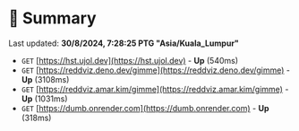 # 📖 Summary
Last updated: **30/8/2024, 7:28:25 PTG "Asia/Kuala_Lumpur"**

- `GET` [https://hst.ujol.dev](https://hst.ujol.dev) - **Up** (540ms)
- `GET` [https://reddviz.deno.dev/gimme](https://reddviz.deno.dev/gimme) - **Up** (3108ms)
- `GET` [https://reddviz.amar.kim/gimme](https://reddviz.amar.kim/gimme) - **Up** (1031ms)
- `GET` [https://dumb.onrender.com](https://dumb.onrender.com) - **Up** (318ms)
